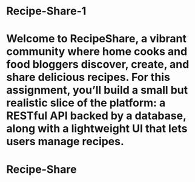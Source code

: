 
# Recipe-Share-1
Welcome to RecipeShare, a vibrant community where home cooks and food bloggers discover, create, and share delicious recipes. For this assignment, you’ll build a small but realistic slice of the platform: a RESTful API backed by a database, along with a lightweight UI that lets users manage recipes.
=======
# Recipe-Share


